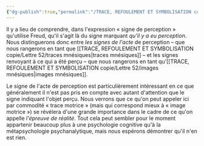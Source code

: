 ```yaml
---
{"dg-publish":true,"permalink":"/TRACE, REFOULEMENT ET SYMBOLISATION copie/Lettre 52/acte de perception/","created":"2024-07-23T09:31:54.577-04:00","updated":"2025-08-14T06:28:05.998-04:00"}
---
```



Il y a lieu de comprendre, dans l'expression « signe de perception » qu'utilise Freud, qu'il s'agit là du signe marquant _qu'il y a eu perception_. Nous distinguerons donc entre *les signes de l'acte* de perception – que nous rangerons en tant que [[TRACE, REFOULEMENT ET SYMBOLISATION copie/Lettre 52/traces mnésiques\|traces mnésiques]] – et les signes renvoyant à ce qui a été perçu – que nous rangerons en tant qu’[[TRACE, REFOULEMENT ET SYMBOLISATION copie/Lettre 52/images mnésiques\|images mnésiques]].

Le signe de l'acte de perception est particulièrement intéressant en ce que généralement il n'est pas pris en compte avec autant d'attention que le signe indiquant l'objet perçu. Nous verrons que ce qu'on peut appeler ici par commodité « trace motrice » (mais qui correspond mieux à « image motrice ») se révélera d'une grande importance dans le cadre de ce qu'on appelle _l'épreuve de réalité_. Tout cela peut sembler pour le moment appartenir beaucoup plus à une psychologie cognitive qu'à la métapsychologie psychanalytique, mais nous espérons démontrer qu'il n'en est rien.
